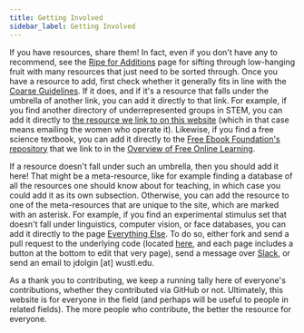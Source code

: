 ```yaml
---
title: Getting Involved
sidebar_label: Getting Involved
---
```


If you have resources, share them! In fact, even if you don't have any to recommend, see the [Ripe for Additions](contributing/ripe-for-addition) page for sifting through low-hanging fruit with many resources that just need to be sorted through. Once you have a resource to add, first check whether it generally fits in line with the [Coarse Guidelines](contributing/coarse-guidelines). If it does, and if it's a resource that falls under the umbrella of another link, you can add it directly to that link. For example, if you find another directory of underrepresented groups in STEM, you can add it directly to [the resource we link to on this website](https://docs.google.com/document/u/1/d/e/2PACX-1vSlvHTZtOc6wG5C9xEc-bAIYofpeDHVjrrVc7Q_5IQdmXcLeaYd27nhoJD9jub_q-qAILxHknMGbggb/pub) (which in that case means emailing the women who operate it). Likewise, if you find a free science textbook, you can add it directly to the [Free Ebook Foundation's repository](https://github.com/EbookFoundation/free-science-books) that we link to in the [Overview of Free Online Learning](online-learning-opportunities/overview).

If a resource doesn't fall under such an umbrella, then you should add it here! That might be a meta-resource, like for example finding a database of all the resources one should know about for teaching, in which case you could add it as its own subsection. Otherwise, you can add the resource to one of the meta-resources that are unique to the site, which are marked with an asterisk. For example, if you find an experimental stimulus set that doesn't fall under linguistics, computer vision, or face databases, you can add it directly to the page [Everything Else](running-studies/execution/stimuli/experiment-stimuli/everything-else). To do so, either fork and send a pull request to the underlying code (located [here](https://github.com/meta-meta-resources/meta-meta-resources), and each page includes a button at the bottom to edit that very page), send a message over [Slack](https://join.slack.com/t/meta-meta-resources/shared_invite/zt-gr6x1i0k-~VmpJAZPfXKugXEHhajX2g), or send an email to jdolgin [at] wustl.edu.

As a thank you to contributing, we keep a running tally here of everyone's contributions, whether they contributed via GitHub or not. Ultimately, this website is for everyone in the field (and perhaps will be useful to people in related fields). The more people who contribute, the better the resource for everyone.
